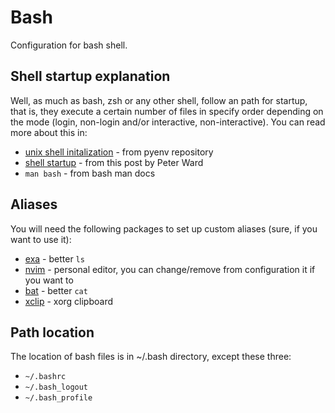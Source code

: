 # Bash
Configuration for bash shell.

## Shell startup explanation
Well, as much as bash, zsh or any other shell, follow an path for startup, that is,
they execute a certain number of files in specify order depending on the mode (login, non-login and/or interactive, non-interactive).
You can read more about this in:
- [unix shell initalization](https://github.com/pyenv/pyenv/wiki/Unix-shell-initialization) - from pyenv repository
- [shell startup](https://blog.flowblok.id.au/2013-02/shell-startup-scripts.html) - from this post by Peter Ward
- `man bash` - from bash man docs

## Aliases
You will need the following packages to set up custom aliases (sure, if you want to use it):

- [exa](https://github.com/ogham/exa) - better `ls`
- [nvim](https://github.com/neovim/neovim) - personal editor, you can change/remove from configuration it if you want to
- [bat](https://github.com/sharkdp/bat) - better `cat`
- [xclip](https://github.com/sharkdp/bat) - xorg clipboard

## Path location
The location of bash files is in ~/.bash directory, except these three:
- `~/.bashrc`
- `~/.bash_logout`
- `~/.bash_profile`
